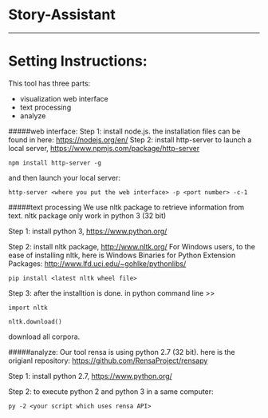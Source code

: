 # Story-Assistant
-----
Setting Instructions:
====
This tool has three parts:
- visualization web interface
- text processing
- analyze

#####web interface:
Step 1: install node.js.
the installation files can be found in here: https://nodejs.org/en/
Step 2: install http-server to launch a local server, https://www.npmjs.com/package/http-server

```
npm install http-server -g
```
and then launch your local server:
```
http-server <where you put the web interface> -p <port number> -c-1
```

#####text processing
We use nltk package to retrieve information from text.
nltk package only work in python 3 (32 bit)

Step 1:
install python 3, https://www.python.org/

Step 2:
install nltk package, http://www.nltk.org/
For Windows users, to the ease of installing nltk, here is Windows Binaries for Python Extension Packages: http://www.lfd.uci.edu/~gohlke/pythonlibs/
```
pip install <latest nltk wheel file>
```

Step 3:
after the installtion is done.
in python command line >>
```
import nltk
```
```
nltk.download()
```
download all corpora.

#####analyze:
Our tool rensa is using python 2.7 (32 bit). here is the origianl repository: https://github.com/RensaProject/rensapy

Step 1:
install python 2.7,  https://www.python.org/

Step 2:
to execute python 2 and python 3 in a same computer:
```
py -2 <your script which uses rensa API>
```

